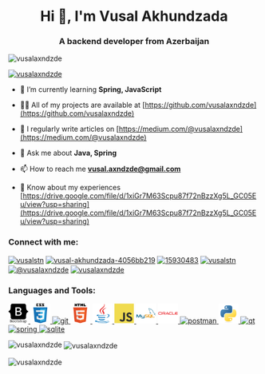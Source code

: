 <h1 align="center">Hi 👋, I'm Vusal Akhundzada</h1>
<h3 align="center">A backend developer from Azerbaijan</h3>

<p align="left"> <img src="https://komarev.com/ghpvc/?username=vusalaxndzde&label=Profile%20views&color=0e75b6&style=flat" alt="vusalaxndzde" /> </p>

<p align="left"> <a href="https://github.com/ryo-ma/github-profile-trophy"><img src="https://github-profile-trophy.vercel.app/?username=vusalaxndzde" alt="vusalaxndzde" /></a> </p>

- 🌱 I’m currently learning **Spring, JavaScript**

- 👨‍💻 All of my projects are available at [https://github.com/vusalaxndzde](https://github.com/vusalaxndzde)

- 📝 I regularly write articles on [https://medium.com/@vusalaxndzde](https://medium.com/@vusalaxndzde)

- 💬 Ask me about **Java, Spring**

- 📫 How to reach me **vusal.axndzde@gmail.com**

- 📄 Know about my experiences [https://drive.google.com/file/d/1xiGr7M63Scpu87f72nBzzXg5L_GC05Eu/view?usp=sharing](https://drive.google.com/file/d/1xiGr7M63Scpu87f72nBzzXg5L_GC05Eu/view?usp=sharing)

<h3 align="left">Connect with me:</h3>
<p align="left">
<a href="https://twitter.com/vusalstn" target="blank"><img align="center" src="https://raw.githubusercontent.com/rahuldkjain/github-profile-readme-generator/master/src/images/icons/Social/twitter.svg" alt="vusalstn" height="30" width="40" /></a>
<a href="https://linkedin.com/in/vusal-akhundzada-4056bb219" target="blank"><img align="center" src="https://raw.githubusercontent.com/rahuldkjain/github-profile-readme-generator/master/src/images/icons/Social/linked-in-alt.svg" alt="vusal-akhundzada-4056bb219" height="30" width="40" /></a>
<a href="https://stackoverflow.com/users/15930483" target="blank"><img align="center" src="https://raw.githubusercontent.com/rahuldkjain/github-profile-readme-generator/master/src/images/icons/Social/stack-overflow.svg" alt="15930483" height="30" width="40" /></a>
<a href="https://instagram.com/vusalstn" target="blank"><img align="center" src="https://raw.githubusercontent.com/rahuldkjain/github-profile-readme-generator/master/src/images/icons/Social/instagram.svg" alt="vusalstn" height="30" width="40" /></a>
<a href="https://medium.com/@vusalaxndzde" target="blank"><img align="center" src="https://raw.githubusercontent.com/rahuldkjain/github-profile-readme-generator/master/src/images/icons/Social/medium.svg" alt="@vusalaxndzde" height="30" width="40" /></a>
<a href="https://www.hackerrank.com/vusalaxndzde" target="blank"><img align="center" src="https://raw.githubusercontent.com/rahuldkjain/github-profile-readme-generator/master/src/images/icons/Social/hackerrank.svg" alt="vusalaxndzde" height="30" width="40" /></a>
</p>

<h3 align="left">Languages and Tools:</h3>
<p align="left"> <a href="https://getbootstrap.com" target="_blank" rel="noreferrer"> <img src="https://raw.githubusercontent.com/devicons/devicon/master/icons/bootstrap/bootstrap-plain-wordmark.svg" alt="bootstrap" width="40" height="40"/> </a> <a href="https://www.w3schools.com/css/" target="_blank" rel="noreferrer"> <img src="https://raw.githubusercontent.com/devicons/devicon/master/icons/css3/css3-original-wordmark.svg" alt="css3" width="40" height="40"/> </a> <a href="https://git-scm.com/" target="_blank" rel="noreferrer"> <img src="https://www.vectorlogo.zone/logos/git-scm/git-scm-icon.svg" alt="git" width="40" height="40"/> </a> <a href="https://www.w3.org/html/" target="_blank" rel="noreferrer"> <img src="https://raw.githubusercontent.com/devicons/devicon/master/icons/html5/html5-original-wordmark.svg" alt="html5" width="40" height="40"/> </a> <a href="https://www.java.com" target="_blank" rel="noreferrer"> <img src="https://raw.githubusercontent.com/devicons/devicon/master/icons/java/java-original.svg" alt="java" width="40" height="40"/> </a> <a href="https://developer.mozilla.org/en-US/docs/Web/JavaScript" target="_blank" rel="noreferrer"> <img src="https://raw.githubusercontent.com/devicons/devicon/master/icons/javascript/javascript-original.svg" alt="javascript" width="40" height="40"/> </a> <a href="https://www.mysql.com/" target="_blank" rel="noreferrer"> <img src="https://raw.githubusercontent.com/devicons/devicon/master/icons/mysql/mysql-original-wordmark.svg" alt="mysql" width="40" height="40"/> </a> <a href="https://www.oracle.com/" target="_blank" rel="noreferrer"> <img src="https://raw.githubusercontent.com/devicons/devicon/master/icons/oracle/oracle-original.svg" alt="oracle" width="40" height="40"/> </a> <a href="https://postman.com" target="_blank" rel="noreferrer"> <img src="https://www.vectorlogo.zone/logos/getpostman/getpostman-icon.svg" alt="postman" width="40" height="40"/> </a> <a href="https://www.python.org" target="_blank" rel="noreferrer"> <img src="https://raw.githubusercontent.com/devicons/devicon/master/icons/python/python-original.svg" alt="python" width="40" height="40"/> </a> <a href="https://www.qt.io/" target="_blank" rel="noreferrer"> <img src="https://upload.wikimedia.org/wikipedia/commons/0/0b/Qt_logo_2016.svg" alt="qt" width="40" height="40"/> </a> <a href="https://spring.io/" target="_blank" rel="noreferrer"> <img src="https://www.vectorlogo.zone/logos/springio/springio-icon.svg" alt="spring" width="40" height="40"/> </a> <a href="https://www.sqlite.org/" target="_blank" rel="noreferrer"> <img src="https://www.vectorlogo.zone/logos/sqlite/sqlite-icon.svg" alt="sqlite" width="40" height="40"/> </a> </p>

<p><img align="left" src="https://github-readme-stats.vercel.app/api/top-langs?username=vusalaxndzde&show_icons=true&locale=en&layout=compact" alt="vusalaxndzde" /></p>

<p>&nbsp;<img align="center" src="https://github-readme-stats.vercel.app/api?username=vusalaxndzde&show_icons=true&locale=en" alt="vusalaxndzde" /></p>

<p><img align="center" src="https://github-readme-streak-stats.herokuapp.com/?user=vusalaxndzde&theme=default" alt="vusalaxndzde" /></p>

